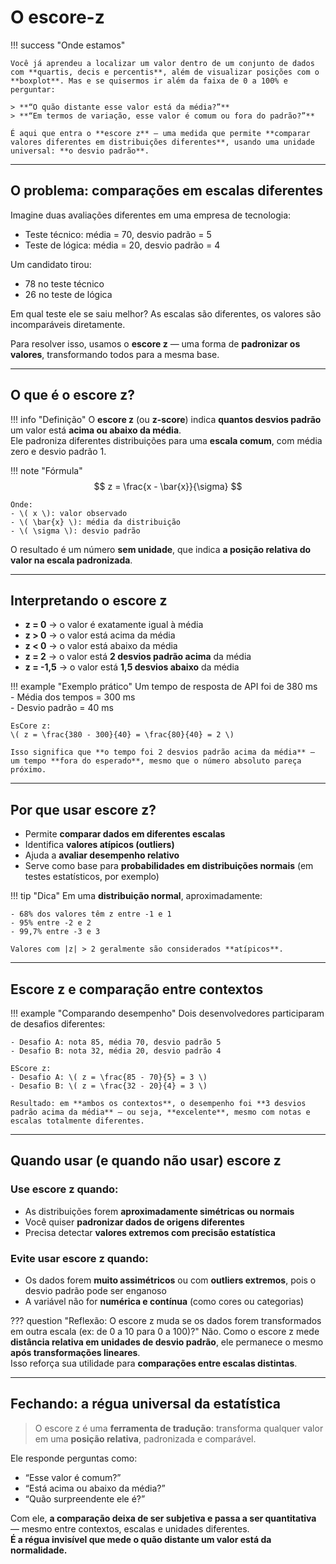 # O escore-z

!!! success "Onde estamos"

    Você já aprendeu a localizar um valor dentro de um conjunto de dados com **quartis, decis e percentis**, além de visualizar posições com o **boxplot**. Mas e se quisermos ir além da faixa de 0 a 100% e perguntar:

    > **“O quão distante esse valor está da média?”**  
    > **“Em termos de variação, esse valor é comum ou fora do padrão?”**

    É aqui que entra o **escore z** — uma medida que permite **comparar valores diferentes em distribuições diferentes**, usando uma unidade universal: **o desvio padrão**.

---

## O problema: comparações em escalas diferentes

Imagine duas avaliações diferentes em uma empresa de tecnologia:

- Teste técnico: média = 70, desvio padrão = 5  
- Teste de lógica: média = 20, desvio padrão = 4  

Um candidato tirou:

- 78 no teste técnico  
- 26 no teste de lógica

Em qual teste ele se saiu melhor? As escalas são diferentes, os valores são incomparáveis diretamente.

Para resolver isso, usamos o **escore z** — uma forma de **padronizar os valores**, transformando todos para a mesma base.

---

## O que é o escore z?

!!! info "Definição"
    O **escore z** (ou **z-score**) indica **quantos desvios padrão** um valor está **acima ou abaixo da média**.  
    Ele padroniza diferentes distribuições para uma **escala comum**, com média zero e desvio padrão 1.

!!! note "Fórmula"
    $$
    z = \frac{x - \bar{x}}{\sigma}
    $$

    Onde:  
    - \( x \): valor observado  
    - \( \bar{x} \): média da distribuição  
    - \( \sigma \): desvio padrão

O resultado é um número **sem unidade**, que indica **a posição relativa do valor na escala padronizada**.

---

## Interpretando o escore z

- **z = 0** → o valor é exatamente igual à média  
- **z > 0** → o valor está acima da média  
- **z < 0** → o valor está abaixo da média  
- **z = 2** → o valor está **2 desvios padrão acima** da média  
- **z = -1,5** → o valor está **1,5 desvios abaixo** da média

!!! example "Exemplo prático"
    Um tempo de resposta de API foi de 380 ms  
    - Média dos tempos = 300 ms  
    - Desvio padrão = 40 ms

    EsCore z:  
    \( z = \frac{380 - 300}{40} = \frac{80}{40} = 2 \)

    Isso significa que **o tempo foi 2 desvios padrão acima da média** — um tempo **fora do esperado**, mesmo que o número absoluto pareça próximo.

---

## Por que usar escore z?

- Permite **comparar dados em diferentes escalas**  
- Identifica **valores atípicos (outliers)**  
- Ajuda a **avaliar desempenho relativo**  
- Serve como base para **probabilidades em distribuições normais** (em testes estatísticos, por exemplo)

!!! tip "Dica"
    Em uma **distribuição normal**, aproximadamente:
    
    - 68% dos valores têm z entre -1 e 1  
    - 95% entre -2 e 2  
    - 99,7% entre -3 e 3  

    Valores com |z| > 2 geralmente são considerados **atípicos**.

---

## Escore z e comparação entre contextos

!!! example "Comparando desempenho"
    Dois desenvolvedores participaram de desafios diferentes:

    - Desafio A: nota 85, média 70, desvio padrão 5  
    - Desafio B: nota 32, média 20, desvio padrão 4  

    EScore z:
    - Desafio A: \( z = \frac{85 - 70}{5} = 3 \)  
    - Desafio B: \( z = \frac{32 - 20}{4} = 3 \)

    Resultado: em **ambos os contextos**, o desempenho foi **3 desvios padrão acima da média** — ou seja, **excelente**, mesmo com notas e escalas totalmente diferentes.

---

## Quando usar (e quando não usar) escore z

### Use escore z quando:

- As distribuições forem **aproximadamente simétricas ou normais**  
- Você quiser **padronizar dados de origens diferentes**  
- Precisa detectar **valores extremos com precisão estatística**

### Evite usar escore z quando:

- Os dados forem **muito assimétricos** ou com **outliers extremos**, pois o desvio padrão pode ser enganoso  
- A variável não for **numérica e contínua** (como cores ou categorias)

??? question "Reflexão: O escore z muda se os dados forem transformados em outra escala (ex: de 0 a 10 para 0 a 100)?"
    Não. Como o escore z mede **distância relativa em unidades de desvio padrão**, ele permanece o mesmo **após transformações lineares**.  
    Isso reforça sua utilidade para **comparações entre escalas distintas**.

---

## Fechando: a régua universal da estatística

> O escore z é uma **ferramenta de tradução**: transforma qualquer valor em uma **posição relativa**, padronizada e comparável.

Ele responde perguntas como:

- “Esse valor é comum?”  
- “Está acima ou abaixo da média?”  
- “Quão surpreendente ele é?”

Com ele, **a comparação deixa de ser subjetiva e passa a ser quantitativa** — mesmo entre contextos, escalas e unidades diferentes.  
**É a régua invisível que mede o quão distante um valor está da normalidade.**